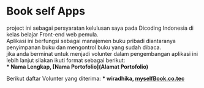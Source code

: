 # Book self Apps
project ini sebagai persyaratan kelulusan saya pada Dicoding Indonesia di kelas belajar Front-end web pemula.<br>
Aplikasi ini berfungsi sebagai manajemen buku pribadi diantaranya penyimpanan buku dan mengontrol buku yang sudah dibaca.<br>
jika anda berminat untuk menjadi volunter dalam pengembangan aplikasi ini lebih lanjut silakan ikuti format sebagai berikut:    
**\* Nama Lengkap, [Nama Portofolio](Alamat Portofolio)**


Berikut daftar Volunter yang diterima:
**\* wiradhika, [myselfBook.co.tec](github.com/haroldwiradhika)** 
